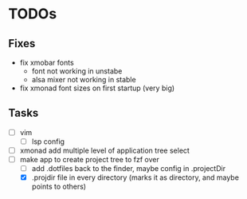 # TODOs

## Fixes
- fix xmobar fonts
    - font not working in unstabe
    - alsa mixer not working in stable
- fix xmonad font sizes on first startup (very big)


## Tasks
- [ ] vim
    - [ ] lsp config
- [ ] xmonad add multiple level of application tree select
- [ ] make app to create project tree to fzf over
    - [ ] add .dotfiles back to the finder, maybe config in .projectDir
    - [x] .projdir file in every directory (marks it as directory, and maybe points to others)
